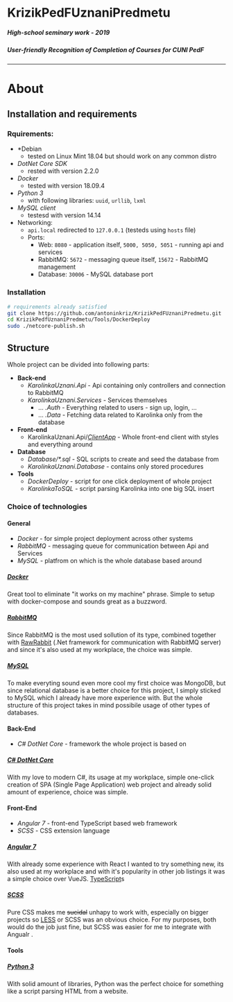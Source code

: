 # KrizikPedFUznaniPredmetu
##### _High-school seminary work - 2019_
##### _User-friendly Recognition of Completion of Courses for CUNI PedF_
___
# About
## Installation and requirements
### Rquirements:
- *Debian
  - tested on Linux Mint 18.04 but should work on any common distro
- *DotNet Core SDK*
  - rested with version 2.2.0
- *Docker*
  - tested with version 18.09.4
- *Python 3*
  - with following libraries: `uuid`, `urllib`, `lxml`
- *MySQL client*
  - testesd with version 14.14
- Networking:
  - `api.local` redirected to `127.0.0.1` (testeds using `hosts` file)
  - Ports:
    - Web: `8080` - application itself, `5000, 5050, 5051` - running api and services
    - RabbitMQ: `5672` - messaging queue itself, `15672` - RabbitMQ management
    - Database: `30006` - MySQL database port
### Installation
```sh
# requirements already satisfied
git clone https://github.com/antoninkriz/KrizikPedFUznaniPredmetu.git
cd KrizikPedfUznaniPredmetu/Tools/DockerDeploy
sudo ./netcore-publish.sh
````
## Structure
Whole project can be divided into following parts:
- **Back-end**
  - *KarolinkaUznani.Api* - Api containing only controllers and connection to RabbitMQ
  - *KarolinkaUznani.Services* - Services themselves
    - ... *.Auth* - Everything related to users - sign up, login, ...
    - ... *.Data* - Fetching data related to Karolinka only from the database
- **Front-end**
  - KarolinkaUznani.Api/*[ClientApp](https://github.com/antoninkriz/KrizikPedFUznaniPredmetu-ClientApp)* - Whole front-end client with styles and everything around
- **Database**
  - *Database/\*.sql* - SQL scripts to create and seed the database from
  - *KarolinkaUznani.Database* - contains only stored procedures
- **Tools**
  - *DockerDeploy* - script for one click deployment of whole project
  - *KarolinkaToSQL* - script parsing Karolinka into one big SQL insert

### Choice of technologies
#### General
- *Docker* - for simple project deployment across other systems
- *RabbitMQ* - messaging queue for communication between Api and Services
- *MySQL* - platfrom on which is the whole database based around
##### [Docker](https://github.com/docker/compose)
Great tool to eliminate "it works on my machine" phrase. Simple to setup with docker-compose and sounds great as a buzzword.
##### [RabbitMQ](https://github.com/rabbitmq)
Since RabbitMQ is the most used sollution of its type, combined together with [RawRabbit](https://github.com/pardahlman/RawRabbit) (.Net framework for communication with RabbitMQ server) and since it's also used at my workplace, the choice was simple.
##### [MySQL](https://github.com/mysql)
To make everyting sound even more cool my first choice was MongoDB, but since relational database is a better choice for this project, I simply sticked to MySQL which I already have more experience with. But the whole structure of this project takes in mind possibile usage of other types of databases.
#### Back-End
- *C# DotNet Core* - framework the whole project is based on
##### [C# DotNet Core](https://github.com/Microsoft/dotnet)
With my love to modern C#, its usage at my workplace, simple one-click creation of SPA (Single Page Application) web project and already solid amount of experience, choice was simple.
#### Front-End
- *Angular 7* - front-end TypeScript based web framework
- *SCSS* - CSS extension language
##### [Angular 7](https://github.com/angular/angular)
With already some experience with React I wanted to try something new, its also used at my workplace and with it's popularity in other job listings it was a simple choice over VueJS. [TypeScript](https://github.com/Microsoft/TypeScript)s 
##### [SCSS](https://github.com/sass])
Pure CSS makes me ~~sucidal~~ unhapy to work with, especially on bigger projects so [LESS](https://github.com/less) or SCSS was an obvious choice. For my purposes, both would do the job just fine, but SCSS was easier for me to integrate with Angualr .
#### Tools
##### [Python 3](https://github.com/python/)
With solid amount of libraries, Python was the perfect choice for something like a script parsing HTML from a website.

